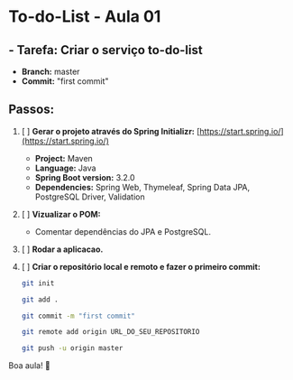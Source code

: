 # **To-do-List - Aula 01**

## **- Tarefa: Criar o serviço to-do-list**
-  **Branch:** master
-  **Commit:** "first commit"

## **Passos:**

1. [ ] **Gerar o projeto através do Spring Initializr:** [https://start.spring.io/](https://start.spring.io/)
   - **Project:** Maven
   - **Language:** Java
   - **Spring Boot version:** 3.2.0
   - **Dependencies:** Spring Web, Thymeleaf, Spring Data JPA, PostgreSQL Driver, Validation

2. [ ] **Vizualizar o POM:**
   - Comentar dependências do JPA e PostgreSQL.

3. [ ] **Rodar a aplicacao.**

4. [ ] **Criar o repositório local e remoto e fazer o primeiro commit:**
   ```bash
   git init

   git add .

   git commit -m "first commit"

   git remote add origin URL_DO_SEU_REPOSITORIO

   git push -u origin master
   ```
Boa aula! 🚀